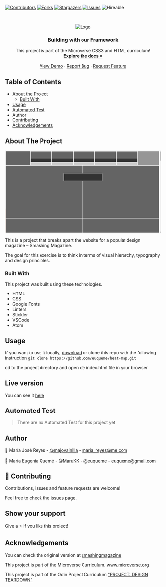<!--
*** Thanks for checking out this README Template. If you have a suggestion that would
*** make this better, please fork the repo and create a pull request or simply open
*** an issue with the tag "enhancement".
*** Thanks again! Now go create something AMAZING! :D
-->

<!-- PROJECT SHIELDS -->
<!--
*** I'm using markdown "reference style" links for readability.
*** Reference links are enclosed in brackets [ ] instead of parentheses ( ).
*** See the bottom of this document for the declaration of the reference variables
*** for contributors-url, forks-url, etc. This is an optional, concise syntax you may use.
*** https://www.markdownguide.org/basic-syntax/#reference-style-links
-->
[![Contributors][contributors-shield]][contributors-url]
[![Forks][forks-shield]][forks-url]
[![Stargazers][stars-shield]][stars-url]
[![Issues][issues-shield]][issues-url]
![Hireable](https://cdn.rawgit.com/hiendv/hireable/master/styles/default/yes.svg)

<!-- PROJECT LOGO -->
<br />
<p align="center">
  <a href="https://github.com/euqueme/heat-map">
    <img src="https://raw.githubusercontent.com/euqueme/toy-app/master/app/assets/images/mLogo.png" alt="Logo" width="80" height="80">
  </a>

  <h3 align="center">Building with our Framework</h3>

  <p align="center">
    This project is part of the Microverse CSS3 and HTML curriculum!
    <br />
    <a href="https://github.com/euqueme/heat-map"><strong>Explore the docs »</strong></a>
    <br />
    <br />
    <a href="https://euqueme.github.io/heat-mao">View Demo</a>
    ·
    <a href="https://github.com/euqueme/heat-map/issues">Report Bug</a>
    ·
    <a href="https://github.com/euqueme/heat-map/issues">Request Feature</a>
  </p>
</p>

<!-- TABLE OF CONTENTS -->
## Table of Contents

* [About the Project](#about-the-project)
  * [Built With](#built-with)
* [Usage](#usage)
* [Automated Test](#automated-test)
* [Author](#author)
* [Contributing](#contributing)
* [Acknowledgements](#acknowledgements)

<!-- ABOUT THE PROJECT -->
## About The Project

[![Product Name Screen Shot][product-screenshot]](https://euqueme.github.io/heat-map)

This is a project that breaks apart the website for a popular design magazine – Smashing Magazine. 

The goal for this exercise is to think in terms of visual hierarchy, typography and design principles. 

### Built With
This project was built using these technologies.
* HTML
* CSS
* Google Fonts
* Linters
* Stickler
* VSCode
* Atom

<!-- ABOUT THE PROJECT -->
## Usage

If you want to use it locally, [download](https://github.com/euqueme/heat-map/archive/master.zip) or clone this repo with the following instruction
``git clone https://github.com/euqueme/heat-map.git``

cd to the project directory and open de index.html file in your browser

<!-- LIVE VERSION -->
## Live version

You can see it [here](https://euqueme.github.io/heat-map/)

<!-- AUTOMATED TEST -->
## Automated Test

> There are no Automated Test for this project yet

<!-- CONTACT -->
## Author

👤 María José Reyes - [@majovainilla](https://github.com/majovainilla) - maria_reyes@me.com
<br />
<br />
👤 María Eugenia Quemé - [@MaruKK](https://twitter.com/MaruKK) - [@euqueme](https://github.com/euqueme) - euqueme@gmail.com

## 🤝 Contributing

Contributions, issues and feature requests are welcome!

Feel free to check the [issues page](https://github.com/euqueme/heat-map/issues).

## Show your support

Give a ⭐️ if you like this project!

<!-- ACKNOWLEDGEMENTS -->
## Acknowledgements

You can check the original version at [smashingmagazine](https://www.smashingmagazine.com/)

This project is part of the Microverse Curriculum. www.microverse.org

This project is part of the Odin Project Curriculum ["PROJECT: DESIGN TEARDOWN"](https://www.theodinproject.com/courses/html5-and-css3/lessons/design-teardown)

<!-- MARKDOWN LINKS & IMAGES -->
<!-- https://www.markdownguide.org/basic-syntax/#reference-style-links -->
[contributors-shield]: https://img.shields.io/github/contributors/euqueme/heat-map.svg?style=flat-square
[contributors-url]: https://github.com/euqueme/heat-map/graphs/contributors
[forks-shield]: https://img.shields.io/github/forks/euqueme/heat-map.svg?style=flat-square
[forks-url]: https://github.com/euqueme/heat-map/network/members
[stars-shield]: https://img.shields.io/github/stars/euqueme/heat-map.svg?style=flat-square
[stars-url]: https://github.com/euqueme/heat-map/stargazers
[issues-shield]: https://img.shields.io/github/issues/euqueme/heat-map.svg?style=flat-square
[issues-url]: https://github.com/euqueme/heat-map/issues
[product-screenshot]: screenshot.PNG

